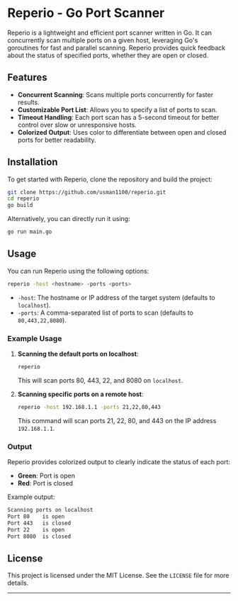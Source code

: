 # Reperio - Go Port Scanner

Reperio is a lightweight and efficient port scanner written in Go. It can concurrently scan multiple ports on a given host, leveraging Go's goroutines for fast and parallel scanning. Reperio provides quick feedback about the status of specified ports, whether they are open or closed.

## Features

- **Concurrent Scanning**: Scans multiple ports concurrently for faster results.
- **Customizable Port List**: Allows you to specify a list of ports to scan.
- **Timeout Handling**: Each port scan has a 5-second timeout for better control over slow or unresponsive hosts.
- **Colorized Output**: Uses color to differentiate between open and closed ports for better readability.

## Installation

To get started with Reperio, clone the repository and build the project:

```bash
git clone https://github.com/usman1100/reperio.git
cd reperio
go build
```

Alternatively, you can directly run it using:

```bash
go run main.go
```

## Usage

You can run Reperio using the following options:

```bash
reperio -host <hostname> -ports <ports>
```

- `-host`: The hostname or IP address of the target system (defaults to `localhost`).
- `-ports`: A comma-separated list of ports to scan (defaults to `80,443,22,8080`).

### Example Usage

1. **Scanning the default ports on localhost**:

   ```bash
   reperio
   ```

   This will scan ports 80, 443, 22, and 8080 on `localhost`.

2. **Scanning specific ports on a remote host**:

   ```bash
   reperio -host 192.168.1.1 -ports 21,22,80,443
   ```

   This command will scan ports 21, 22, 80, and 443 on the IP address `192.168.1.1`.

### Output

Reperio provides colorized output to clearly indicate the status of each port:

- **Green**: Port is open
- **Red**: Port is closed

Example output:

```bash
Scanning ports on localhost
Port 80    is open
Port 443   is closed
Port 22    is open
Port 8080  is closed
```

## License

This project is licensed under the MIT License. See the `LICENSE` file for more details.

---
